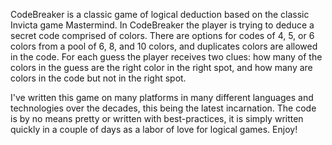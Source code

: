 CodeBreaker is a classic game of logical deduction based on the classic Invicta game Mastermind. In CodeBreaker the player is trying to deduce a secret code comprised of colors. There are options for codes of 4, 5, or 6 colors from a pool of 6, 8, and 10 colors, and duplicates colors are allowed in the code. For each guess the player receives two clues: how many of the colors in the guess are the right color in the right spot, and how many are colors in the code but not in the right spot.

I've written this game on many platforms in many different languages and technologies over the decades, this being the latest incarnation. The code is by no means pretty or written with best-practices, it is simply written quickly in a couple of days as a labor of love for logical games. Enjoy!
